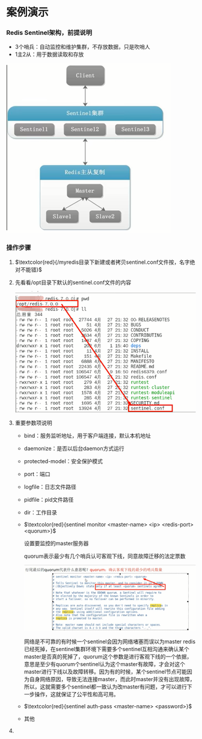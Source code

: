 # 案例演示

### Redis Sentinel架构，前提说明

- 3个哨兵：自动监控和维护集群，不存放数据，只是吹哨人
- 1主2从：用于数据读取和存放

![](images/3.哨兵架构.png)

### 操作步骤

1. $\textcolor{red}{/myredis目录下新建或者拷贝sentinel.conf文件按，名字绝对不能错}$

2. 先看看/opt目录下默认的sentinel.conf文件的内容

   ![](images/4.sentinel.conf目录地址.png)

3. 重要参数项说明

   - bind：服务监听地址，用于客户端连接，默认本机地址

   - daemonize：是否以后台daemon方式运行

   - protected-model：安全保护模式

   - port：端口

   - logfile：日志文件路径

   - pidfile：pid文件路径

   - dir：工作目录

   - $\textcolor{red}{sentinel monitor <master-name> <ip> <redis-port> <quorum>}$

     设置要监控的master服务器

     quorum表示最少有几个哨兵认可客观下线，同意故障迁移的法定票数

     ![](images/5.quorum票数解释.png)

     网络是不可靠的有时候一个sentinel会因为网络堵塞而误以为master redis已经死掉，在sentinel集群环境下需要多个sentinel互相沟通来确认某个master是否真的死掉了，quorum这个参数是进行客观下线的一个依据，意思是至少有quorum个sentinel认为这个master有故障，才会对这个master进行下线以及故障转移。因为有的时候，某个sentinel节点可能因为自身网络原因，导致无法连接master，而此时master并没有出现故障，所以，这就需要多个sentinel都一致认为改master有问题，才可以进行下一步操作，这就保证了公平性和高可用。


   - $\textcolor{red}{sentinel auth-pass <master-name> <password>}$
   - 其他

4. ​



























